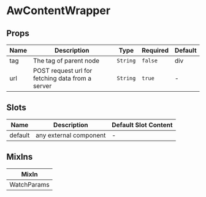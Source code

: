 # AwContentWrapper

## Props

<!-- @vuese:AwContentWrapper:props:start -->
|Name|Description|Type|Required|Default|
|---|---|---|---|---|
|tag|The tag of parent node|`String`|`false`|div|
|url|POST request url for fetching data from a server|`String`|`true`|-|

<!-- @vuese:AwContentWrapper:props:end -->


## Slots

<!-- @vuese:AwContentWrapper:slots:start -->
|Name|Description|Default Slot Content|
|---|---|---|
|default|any external component|-|

<!-- @vuese:AwContentWrapper:slots:end -->


## MixIns

<!-- @vuese:AwContentWrapper:mixIns:start -->
|MixIn|
|---|
|WatchParams|

<!-- @vuese:AwContentWrapper:mixIns:end -->


